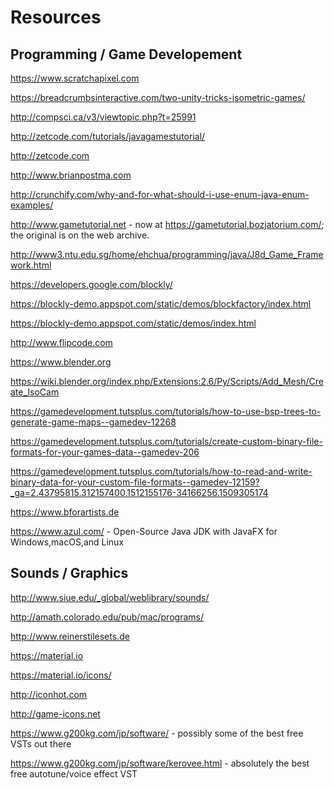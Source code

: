 # Resources

## Programming / Game Developement
https://www.scratchapixel.com

https://breadcrumbsinteractive.com/two-unity-tricks-isometric-games/

http://compsci.ca/v3/viewtopic.php?t=25991

http://zetcode.com/tutorials/javagamestutorial/

http://zetcode.com

http://www.brianpostma.com

http://crunchify.com/why-and-for-what-should-i-use-enum-java-enum-examples/

http://www.gametutorial.net - now at https://gametutorial.bozjatorium.com/; the original is on the web archive.

http://www3.ntu.edu.sg/home/ehchua/programming/java/J8d_Game_Framework.html

https://developers.google.com/blockly/

https://blockly-demo.appspot.com/static/demos/blockfactory/index.html

https://blockly-demo.appspot.com/static/demos/index.html

http://www.flipcode.com

https://www.blender.org

https://wiki.blender.org/index.php/Extensions:2.6/Py/Scripts/Add_Mesh/Create_IsoCam

https://gamedevelopment.tutsplus.com/tutorials/how-to-use-bsp-trees-to-generate-game-maps--gamedev-12268

https://gamedevelopment.tutsplus.com/tutorials/create-custom-binary-file-formats-for-your-games-data--gamedev-206

https://gamedevelopment.tutsplus.com/tutorials/how-to-read-and-write-binary-data-for-your-custom-file-formats--gamedev-12159?_ga=2.43795815.312157400.1512155176-34166256.1509305174

https://www.bforartists.de

https://www.azul.com/ - Open-Source Java JDK with JavaFX for Windows,macOS,and Linux

## Sounds / Graphics

http://www.siue.edu/_global/weblibrary/sounds/

http://amath.colorado.edu/pub/mac/programs/

http://www.reinerstilesets.de

https://material.io

https://material.io/icons/

http://iconhot.com

http://game-icons.net

https://www.g200kg.com/jp/software/ - possibly some of the best free VSTs out there

https://www.g200kg.com/jp/software/kerovee.html - absolutely the best free autotune/voice effect VST
